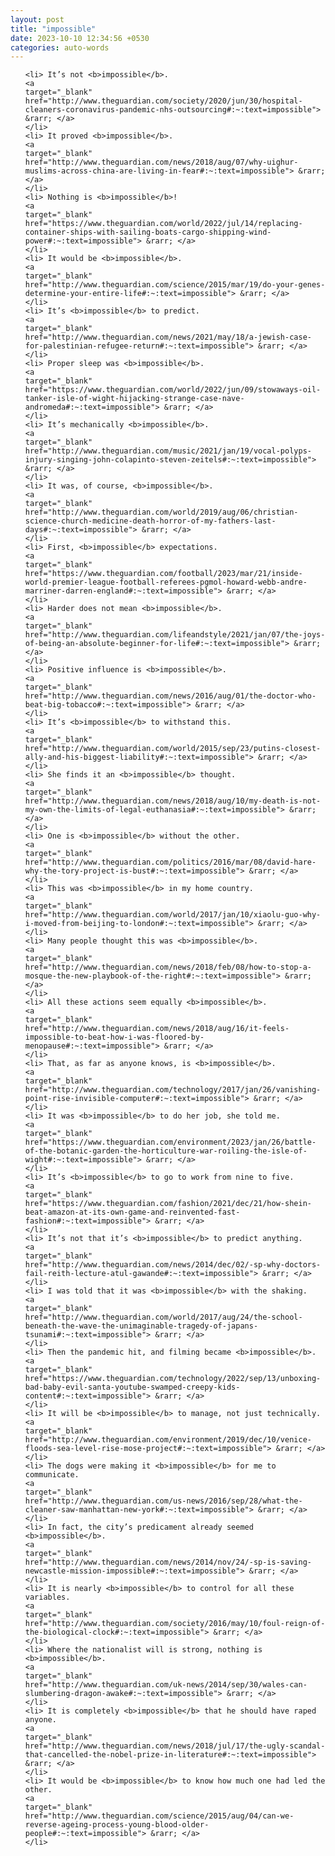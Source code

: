 ```yaml
---
layout: post
title: "impossible"
date: 2023-10-10 12:34:56 +0530
categories: auto-words
---
```

<ol>

    <li> It’s not <b>impossible</b>.
    <a 
    target="_blank" 
    href="http://www.theguardian.com/society/2020/jun/30/hospital-cleaners-coronavirus-pandemic-nhs-outsourcing#:~:text=impossible"> &rarr; </a>
    </li>
    <li> It proved <b>impossible</b>.
    <a 
    target="_blank" 
    href="http://www.theguardian.com/news/2018/aug/07/why-uighur-muslims-across-china-are-living-in-fear#:~:text=impossible"> &rarr; </a>
    </li>
    <li> Nothing is <b>impossible</b>!
    <a 
    target="_blank" 
    href="https://www.theguardian.com/world/2022/jul/14/replacing-container-ships-with-sailing-boats-cargo-shipping-wind-power#:~:text=impossible"> &rarr; </a>
    </li>
    <li> It would be <b>impossible</b>.
    <a 
    target="_blank" 
    href="http://www.theguardian.com/science/2015/mar/19/do-your-genes-determine-your-entire-life#:~:text=impossible"> &rarr; </a>
    </li>
    <li> It’s <b>impossible</b> to predict.
    <a 
    target="_blank" 
    href="http://www.theguardian.com/news/2021/may/18/a-jewish-case-for-palestinian-refugee-return#:~:text=impossible"> &rarr; </a>
    </li>
    <li> Proper sleep was <b>impossible</b>.
    <a 
    target="_blank" 
    href="https://www.theguardian.com/world/2022/jun/09/stowaways-oil-tanker-isle-of-wight-hijacking-strange-case-nave-andromeda#:~:text=impossible"> &rarr; </a>
    </li>
    <li> It’s mechanically <b>impossible</b>.
    <a 
    target="_blank" 
    href="http://www.theguardian.com/music/2021/jan/19/vocal-polyps-injury-singing-john-colapinto-steven-zeitels#:~:text=impossible"> &rarr; </a>
    </li>
    <li> It was, of course, <b>impossible</b>.
    <a 
    target="_blank" 
    href="http://www.theguardian.com/world/2019/aug/06/christian-science-church-medicine-death-horror-of-my-fathers-last-days#:~:text=impossible"> &rarr; </a>
    </li>
    <li> First, <b>impossible</b> expectations.
    <a 
    target="_blank" 
    href="https://www.theguardian.com/football/2023/mar/21/inside-world-premier-league-football-referees-pgmol-howard-webb-andre-marriner-darren-england#:~:text=impossible"> &rarr; </a>
    </li>
    <li> Harder does not mean <b>impossible</b>.
    <a 
    target="_blank" 
    href="http://www.theguardian.com/lifeandstyle/2021/jan/07/the-joys-of-being-an-absolute-beginner-for-life#:~:text=impossible"> &rarr; </a>
    </li>
    <li> Positive influence is <b>impossible</b>.
    <a 
    target="_blank" 
    href="http://www.theguardian.com/news/2016/aug/01/the-doctor-who-beat-big-tobacco#:~:text=impossible"> &rarr; </a>
    </li>
    <li> It’s <b>impossible</b> to withstand this.
    <a 
    target="_blank" 
    href="http://www.theguardian.com/world/2015/sep/23/putins-closest-ally-and-his-biggest-liability#:~:text=impossible"> &rarr; </a>
    </li>
    <li> She finds it an <b>impossible</b> thought.
    <a 
    target="_blank" 
    href="http://www.theguardian.com/news/2018/aug/10/my-death-is-not-my-own-the-limits-of-legal-euthanasia#:~:text=impossible"> &rarr; </a>
    </li>
    <li> One is <b>impossible</b> without the other.
    <a 
    target="_blank" 
    href="http://www.theguardian.com/politics/2016/mar/08/david-hare-why-the-tory-project-is-bust#:~:text=impossible"> &rarr; </a>
    </li>
    <li> This was <b>impossible</b> in my home country.
    <a 
    target="_blank" 
    href="http://www.theguardian.com/world/2017/jan/10/xiaolu-guo-why-i-moved-from-beijing-to-london#:~:text=impossible"> &rarr; </a>
    </li>
    <li> Many people thought this was <b>impossible</b>.
    <a 
    target="_blank" 
    href="http://www.theguardian.com/news/2018/feb/08/how-to-stop-a-mosque-the-new-playbook-of-the-right#:~:text=impossible"> &rarr; </a>
    </li>
    <li> All these actions seem equally <b>impossible</b>.
    <a 
    target="_blank" 
    href="http://www.theguardian.com/news/2018/aug/16/it-feels-impossible-to-beat-how-i-was-floored-by-menopause#:~:text=impossible"> &rarr; </a>
    </li>
    <li> That, as far as anyone knows, is <b>impossible</b>.
    <a 
    target="_blank" 
    href="http://www.theguardian.com/technology/2017/jan/26/vanishing-point-rise-invisible-computer#:~:text=impossible"> &rarr; </a>
    </li>
    <li> It was <b>impossible</b> to do her job, she told me.
    <a 
    target="_blank" 
    href="https://www.theguardian.com/environment/2023/jan/26/battle-of-the-botanic-garden-the-horticulture-war-roiling-the-isle-of-wight#:~:text=impossible"> &rarr; </a>
    </li>
    <li> It’s <b>impossible</b> to go to work from nine to five.
    <a 
    target="_blank" 
    href="https://www.theguardian.com/fashion/2021/dec/21/how-shein-beat-amazon-at-its-own-game-and-reinvented-fast-fashion#:~:text=impossible"> &rarr; </a>
    </li>
    <li> It’s not that it’s <b>impossible</b> to predict anything.
    <a 
    target="_blank" 
    href="http://www.theguardian.com/news/2014/dec/02/-sp-why-doctors-fail-reith-lecture-atul-gawande#:~:text=impossible"> &rarr; </a>
    </li>
    <li> I was told that it was <b>impossible</b> with the shaking.
    <a 
    target="_blank" 
    href="http://www.theguardian.com/world/2017/aug/24/the-school-beneath-the-wave-the-unimaginable-tragedy-of-japans-tsunami#:~:text=impossible"> &rarr; </a>
    </li>
    <li> Then the pandemic hit, and filming became <b>impossible</b>.
    <a 
    target="_blank" 
    href="https://www.theguardian.com/technology/2022/sep/13/unboxing-bad-baby-evil-santa-youtube-swamped-creepy-kids-content#:~:text=impossible"> &rarr; </a>
    </li>
    <li> It will be <b>impossible</b> to manage, not just technically.
    <a 
    target="_blank" 
    href="http://www.theguardian.com/environment/2019/dec/10/venice-floods-sea-level-rise-mose-project#:~:text=impossible"> &rarr; </a>
    </li>
    <li> The dogs were making it <b>impossible</b> for me to communicate.
    <a 
    target="_blank" 
    href="http://www.theguardian.com/us-news/2016/sep/28/what-the-cleaner-saw-manhattan-new-york#:~:text=impossible"> &rarr; </a>
    </li>
    <li> In fact, the city’s predicament already seemed <b>impossible</b>.
    <a 
    target="_blank" 
    href="http://www.theguardian.com/news/2014/nov/24/-sp-is-saving-newcastle-mission-impossible#:~:text=impossible"> &rarr; </a>
    </li>
    <li> It is nearly <b>impossible</b> to control for all these variables.
    <a 
    target="_blank" 
    href="http://www.theguardian.com/society/2016/may/10/foul-reign-of-the-biological-clock#:~:text=impossible"> &rarr; </a>
    </li>
    <li> Where the nationalist will is strong, nothing is <b>impossible</b>.
    <a 
    target="_blank" 
    href="http://www.theguardian.com/uk-news/2014/sep/30/wales-can-slumbering-dragon-awake#:~:text=impossible"> &rarr; </a>
    </li>
    <li> It is completely <b>impossible</b> that he should have raped anyone.
    <a 
    target="_blank" 
    href="http://www.theguardian.com/news/2018/jul/17/the-ugly-scandal-that-cancelled-the-nobel-prize-in-literature#:~:text=impossible"> &rarr; </a>
    </li>
    <li> It would be <b>impossible</b> to know how much one had led the other.
    <a 
    target="_blank" 
    href="http://www.theguardian.com/science/2015/aug/04/can-we-reverse-ageing-process-young-blood-older-people#:~:text=impossible"> &rarr; </a>
    </li>
